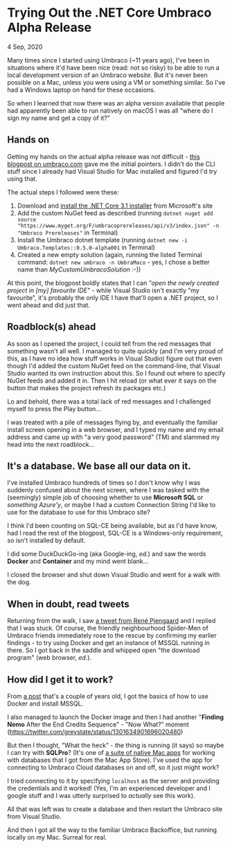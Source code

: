 Trying Out the .NET Core Umbraco Alpha Release
==============================================

<time data-slug="umbraco-net-core-alpha" datetime="2020-09-04T22:11:11+0200"> 4 Sep, 2020</time>

Many times since I started using Umbraco (~11 years ago), I've been in situations where it'd have been nice (read: not so risky) to be able to run a local development version of an Umbraco website. But it's never been possible on a Mac, unless you were using a VM or something similar. So I've had a Windows laptop on hand for these occasions.

So when I learned that now there was an alpha version available that people had apparently been able to run natively on macOS I was all "where do I sign my name and get a copy of it?"

## Hands on

Getting my hands on the actual alpha release was not difficult - [this blogpost on umbraco.com](https://umbraco.com/blog/net-core-alpha-release/) gave me the initial pointers. I didn't do the CLI stuff since I already had Visual Studio for Mac installed and figured I'd try using that.

The actual steps I followed were these:

1. Download and [install the .NET Core 3.1 installer](https://dotnet.microsoft.com/download) from Microsoft's site
2. Add the custom NuGet feed as described (running `dotnet nuget add source "https://www.myget.org/F/umbracoprereleases/api/v3/index.json" -n "Umbraco Prereleases"` in Terminal)
3. Install the Umbraco dotnet template (running `dotnet new -i Umbraco.Templates::0.5.0-alpha001` in Terminal)
4. Created a new empty solution (again, running the listed Terminal command: `dotnet new umbraco -n UmbraMaco` - yes, I chose a better name than *MyCustomUmbracoSolution* :-)) 

At this point, the blogpost boldly states that I can *"open the newly created project in [my] favourite IDE"* - while Visual Studio isn't exactly "my favourite", it's probably the only IDE I have that'll open a .NET project, so I went ahead and did just that.

## Roadblock(s) ahead

As soon as I opened the project, I could tell from the red messages that something wasn't all well. I managed to quite quickly (and I'm very proud of this, as I have no idea how stuff works in Visual Studio) figure out that even though I'd added the custom NuGet feed on the command-line, that Visual Studio wanted its own instruction about this. So I found out where to specify NuGet feeds and added it in. Then I hit reload (or what ever it says on the button that makes the project refresh its packages etc.)

Lo and behold, there was a total lack of red messages and I challenged myself to press the Play button...

I was treated with a pile of messages flying by, and eventually the familiar install screen opening in a web browser, and I typed my name and my email address and came up with "a very good password" (TM) and slammed my head into the next roadblock...

## It's a database. We base all our data on it.

I've installed Umbraco hundreds of times so I don't know why I was suddenly confused about the next screen, where I was tasked with the (seemingly) simple job of choosing whether to use **Microsoft SQL** or *something Azure'y*, or maybe I had a custom Connection String I'd like to use for the database to use for this Umbraco site?

I think I'd been counting on SQL-CE being available, but as I'd have know, had I read the rest of the blogpost, SQL-CE is a Windows-only requirement, so isn't installed by default.

I did some DuckDuckGo-ing (aka Google-ing, *ed.*) and saw the words **Docker** and **Container** and my mind went blank...

I closed the browser and shut down Visual Studio and went for a walk with the dog.

## When in doubt, read tweets

Returning from the walk, I saw [a tweet from René Pjengaard](https://twitter.com/pjengaard/status/1301617397900759040) and I replied that I was stuck. Of course, the friendly neighbourhood Spider-Men of Umbraco friends immediately rose to the rescue by confirming my earlier findings - to try using Docker and get an instance of MSSQL running in there. So I got back in the saddle and whipped open "the download program" (web browser, *ed.*).

## How did I get it to work?

From [a post](https://database.guide/how-to-install-sql-server-on-a-mac/) that's a couple of years old, I got the basics of how to use Docker and install MSSQL.

I also managed to launch the Docker image and then I had another "**Finding Nemo** After the End Credits Sequence" - "Now What?" moment (https://twitter.com/greystate/status/1301634901696020480)

But then I thought, "What the heck" - the thing is running (it says) so maybe I can try with **SQLPro**? (It's one of [a suite of native Mac apps](http://www.macsqlclient.com) for working with databases that I got from the Mac App Store). I've used the app for connecting to Umbraco Cloud databases on and off, so it just might work?

I tried connecting to it by specifying `localhost` as the server and providing the credentials and it worked! (Yes, I'm an experienced developer and I google stuff and I was utterly surprised to *actually* see this work).

All that was left was to create a database and then restart the Umbraco site from Visual Studio.

And then I got all the way to the familiar Umbraco Backoffice, but running locally on my Mac. Surreal for real.

